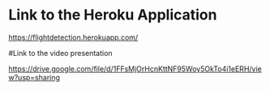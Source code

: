 # Link to the Heroku Application

https://flightdetection.herokuapp.com/ 

#Link to the video presentation

https://drive.google.com/file/d/1FFsMjOrHcnKttNF95Woy5OkTo4i1eERH/view?usp=sharing
